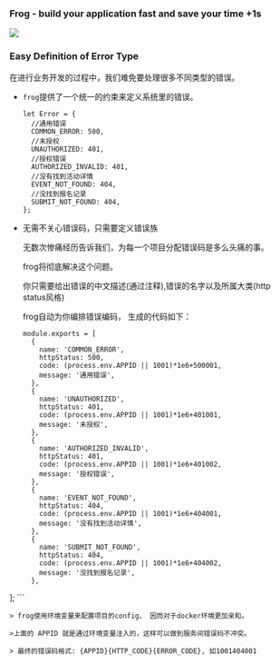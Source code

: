 ### Frog - build your application fast and save your time +1s
![](http://bluestest.oss-cn-shanghai.aliyuncs.com/u=2760800048,436059731&fm=26&gp=0.jpg)

### Easy Definition of Error Type

在进行业务开发的过程中，我们难免要处理很多不同类型的错误。

- `frog`提供了一个统一的约束来定义系统里的错误。

	```
	let Error = {
	  //通用错误
	  COMMON_ERROR: 500,
	  //未授权
	  UNAUTHORIZED: 401,
	  //授权错误
	  AUTHORIZED_INVALID: 401,
	  //没有找到活动详情
	  EVENT_NOT_FOUND: 404,
	  //没找到报名记录
	  SUBMIT_NOT_FOUND: 404,
	};
	```

- 无需不关心错误码，只需要定义错误族

	无数次惨痛经历告诉我们，为每一个项目分配错误码是多么头痛的事。
	
	frog将彻底解决这个问题。
	
	你只需要给出错误的中文描述(通过注释),错误的名字以及所属大类(http status风格)
	
	frog自动为你编排错误编码， 生成的代码如下：
	
	```
	module.exports = [
	  {
	    name: 'COMMON_ERROR',
	    httpStatus: 500,
	    code: (process.env.APPID || 1001)*1e6+500001,
	    message: '通用错误',
	  },
	  {
	    name: 'UNAUTHORIZED',
	    httpStatus: 401,
	    code: (process.env.APPID || 1001)*1e6+401001,
	    message: '未授权',
	  },
	  {
	    name: 'AUTHORIZED_INVALID',
	    httpStatus: 401,
	    code: (process.env.APPID || 1001)*1e6+401002,
	    message: '授权错误',
	  },
	  {
	    name: 'EVENT_NOT_FOUND',
	    httpStatus: 404,
	    code: (process.env.APPID || 1001)*1e6+404001,
	    message: '没有找到活动详情',
	  },
	  {
	    name: 'SUBMIT_NOT_FOUND',
	    httpStatus: 404,
	    code: (process.env.APPID || 1001)*1e6+404002,
	    message: '没找到报名记录',
	  },
];
	```
	
	> frog使用环境变量来配置项目的config， 因而对于docker环境更加亲和。
	
	>上面的 APPID 就是通过环境变量注入的，这样可以做到服务间错误码不冲突。
	
	> 最终的错误码格式: {APPID}{HTTP_CODE}{ERROR_CODE}, 如1001404001
